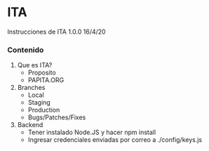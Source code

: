 # ITA

Instrucciones de ITA 1.0.0
16/4/20

### Contenido

1. Que es ITA? 
   - Proposito
   - PAPITA.ORG
2. Branches
   - Local
   - Staging
   - Production
   - Bugs/Patches/Fixes 
3. Backend
   - Tener instalado Node.JS y hacer npm install 
   - Ingresar credenciales enviadas por correo a ./config/keys.js 
   
   
